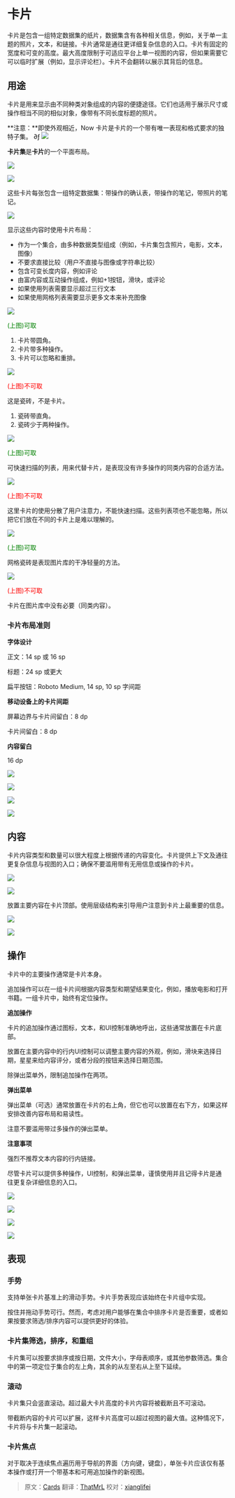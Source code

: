 # 卡片

卡片是包含一组特定数据集的纸片，数据集含有各种相关信息，例如，关于单一主题的照片，文本，和链接。卡片通常是通往更详细复杂信息的入口。卡片有固定的宽度和可变的高度。最大高度限制于可适应平台上单一视图的内容，但如果需要它可以临时扩展（例如，显示评论栏）。卡片不会翻转以展示其背后的信息。

## 用途

卡片是用来显示由不同种类对象组成的内容的便捷途径。它们也适用于展示尺寸或操作相当不同的相似对象，像带有不同长度标题的照片。

**注意：**即使外观相近，Now 卡片是卡片的一个带有唯一表现和格式要求的独特子集。
∂ƒ
![](../images/components-cards-usage-card_single_large_mdpi.png)  

**卡片集**是**卡片**的一个平面布局。

![](../images/components-cards-usage-card_travel_large_mdpi.png)     

![](../images/components-cards-content-card_books_large_mdpi.png)  

这些卡片每张包含一组特定数据集：带操作的确认表，带操作的笔记，带照片的笔记。

![](../images/components-cards-content-card_notes_large_mdpi.png)  

显示这些内容时使用卡片布局：

* 作为一个集合，由多种数据类型组成（例如，卡片集包含照片，电影，文本，图像）
* 不要求直接比较（用户不直接与图像或字符串比较）
* 包含可变长度内容，例如评论
* 由富内容或互动操作组成，例如+1按钮，滑块，或评论
* 如果使用列表需要显示超过三行文本
* 如果使用网格列表需要显示更多文本来补充图像

![](../images/components-cards-usage-cardvstilea_large_mdpi.png)     
  
<p> <font color="green">(上图)可取</font></p>

1. 卡片带圆角。    
2. 卡片带多种操作。   
3. 卡片可以忽略和重排。    

![](../images/components-cards-usage-cardvstileb_large_mdpi.png)     

<p> <font color="red">(上图)不可取</font></p>

这是瓷砖，不是卡片。    
1. 瓷砖带直角。    
2. 瓷砖少于两种操作。   

![](../images/components-cards-usage-card_noa_large_mdpi.png)     

<p> <font color="green">(上图)可取</font></p>

可快速扫描的列表，用来代替卡片，是表现没有许多操作的同类内容的合适方法。

![](../images/components-cards-usage-card_nob_large_mdpi.png)     

<p> <font color="red">(上图)不可取</font></p>

这里卡片的使用分散了用户注意力，不能快速扫描。这些列表项也不能忽略，所以把它们放在不同的卡片上是难以理解的。

![](../images/components-cards-usage-card_no2a_large_mdpi.png)  

<p> <font color="green">(上图)可取</font></p>

网格瓷砖是表现图片库的干净轻量的方法。

![](../images/components-cards-usage-card_no2b_large_mdpi.png)  

<p> <font color="red">(上图)不可取</font></p>

卡片在图片库中没有必要（同类内容）。

### 卡片布局准则

**字体设计** 

正文：14 sp 或 16 sp  

标题：24 sp 或更大   

扁平按钮：Roboto Medium, 14 sp, 10 sp 字间距   

**移动设备上的卡片间距** 

屏幕边界与卡片间留白：8 dp  

卡片间留白：8 dp   

**内容留白**  

16 dp   

![](../images/components-cards-usage-cards_guidelines_large_mdpi.png)   

![](../images/components-cards-11_large_mdpi.png)  

![](../images/components-cards-13_large_mdpi.png)  

![](../images/components-cards-15_large_mdpi.png)  

## 内容

卡片内容类型和数量可以很大程度上根据传递的内容变化。卡片提供上下文及通往更复杂信息与视图的入口；确保不要滥用带有无用信息或操作的卡片。

![](../images/components-cards-content-card_books_large_mdpi.png)  

![](../images/components-cards-content-card_discover_large_mdpi.png)  

放置主要内容在卡片顶部。使用层级结构来引导用户注意到卡片上最重要的信息。

![](../images/components-cards-usage-card_travel_large_mdpi.png)  

![](../images/components-cards-content-card_notes_large_mdpi.png)  

## 操作

卡片中的主要操作通常是卡片本身。

追加操作可以在一组卡片间根据内容类型和期望结果变化，例如，播放电影和打开书籍。一组卡片中，始终有定位操作。

**追加操作**   

卡片的追加操作通过图标，文本，和UI控制准确地呼出，这些通常放置在卡片底部。

放置在主要内容中的行内UI控制可以调整主要内容的外观，例如，滑块来选择日期，星星来给内容评分，或者分段的按钮来选择日期范围。

除弹出菜单外，限制追加操作在两项。

**弹出菜单**   

弹出菜单（可选）通常放置在卡片的右上角，但它也可以放置在右下方，如果这样安排改善内容布局和易读性。

注意不要滥用带过多操作的弹出菜单。

**注意事项**    

强烈不推荐文本内容的行内链接。

尽管卡片可以提供多种操作，UI控制，和弹出菜单，谨慎使用并且记得卡片是通往更复杂详细信息的入口。

![](../images\components-cards-actions-card_actionsa_large_mdpi.png)  

![](../images\components-cards-actions-card_actionsb_large_mdpi.png)  

![](../images\components-cards-actions-card_actionsc_large_mdpi.png)  

![](../images\components-cards-actions-card_actionsd_large_mdpi.png)  

## 表现

### 手势

支持单张卡片基准上的滑动手势。卡片手势表现应该始终在卡片组中实现。

按住并拖动手势可行。然而，考虑对用户能够在集合中排序卡片是否重要，或者如果按要求筛选/排序内容可以提供更好的体验。

### 卡片集筛选，排序，和重组

卡片集可以按要求排序或按日期，文件大小，字母表顺序，或其他参数筛选。集合中的第一项定位于集合的左上角，其余的从左至右从上至下延续。

### 滚动

卡片集只会竖直滚动。超过最大卡片高度的卡片内容将被截断且不可滚动。

带截断内容的卡片可以扩展，这样卡片高度可以超过视图的最大值。这种情况下，卡片将与卡片集一起滚动。

### 卡片焦点

对于取决于连续焦点遍历用于导航的界面（方向键，键盘），单张卡片应该仅有基本操作或打开一个带基本和可用追加操作的新视图。

> 原文：[Cards](http://www.google.com/design/spec/components/cards.html) 翻译：[ThatMrL](https://github.com/ThatMrL) 校对：[xianglifei](https://github.com/xianglifei) 
